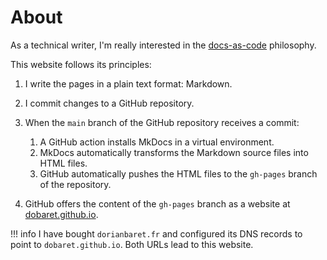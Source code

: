 # About

As a technical writer, I'm really interested in the [docs-as-code](https://www.writethedocs.org/guide/docs-as-code/) philosophy.

This website follows its principles:

1. I write the pages in a plain text format: Markdown.
2. I commit changes to a GitHub repository.
3. When the `main` branch of the GitHub repository receives a commit:

    1. A GitHub action installs MkDocs in a virtual environment.  
    2. MkDocs automatically transforms the Markdown source files into HTML files.
    3. GitHub automatically pushes the HTML files to the `gh-pages` branch of the repository.

4. GitHub offers the content of the `gh-pages` branch as a website at [dobaret.github.io](https://dobaret.github.io).

!!! info
    I have bought `dorianbaret.fr` and configured its DNS records to point to `dobaret.github.io`. Both URLs lead to this website.
 